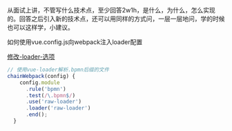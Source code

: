 从面试上讲，不管写什么技术点，至少回答2w1h，是什么，为什么，怎么实现的。回答之后引入新的技术点，还可以用同样的方式问，一层一层地问，学的时候也可以这样学，小建议。



如何使用vue.config.js向webpack注入loader配置

[修改-loader-选项](https://cli.vuejs.org/zh/guide/webpack.html#%E4%BF%AE%E6%94%B9-loader-%E9%80%89%E9%A1%B9)

```js
// 使用vue-loader解析.bpmn后缀的文件
chainWebpack(config) {
    config.module
      .rule('bpmn')
      .test(/\.bpmn$/)
      .use('raw-loader')
      .loader('raw-loader')
      .end();
  }
```

